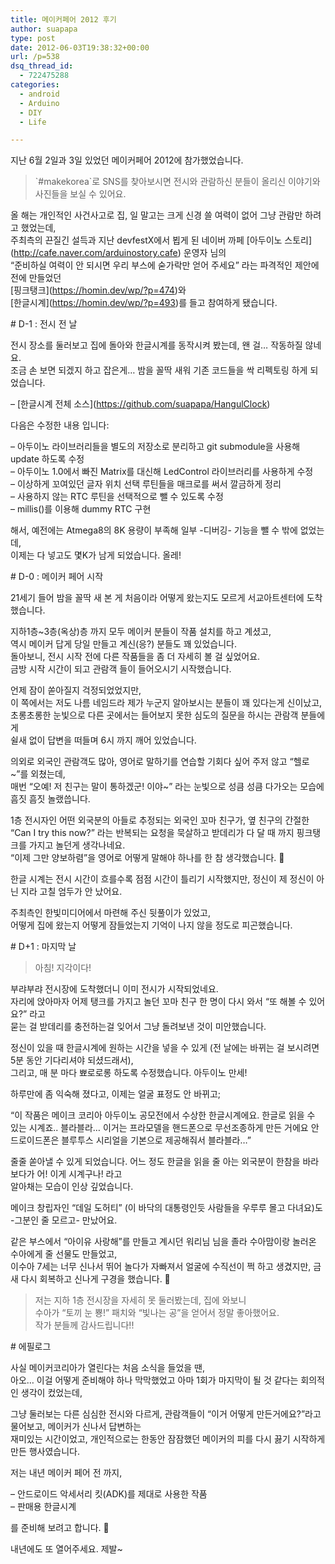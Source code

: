 ```yaml
---
title: 메이커페어 2012 후기
author: suapapa
type: post
date: 2012-06-03T19:38:32+00:00
url: /p=538
dsq_thread_id:
  - 722475288
categories:
  - android
  - Arduino
  - DIY
  - Life

---
```

지난 6월 2일과 3일 있었던 메이커페어 2012에 참가했었습니다.

> \`#makekorea\`로 SNS를 찾아보시면 전시와 관람하신 분들이 올리신 이야기와 사진들을 보실 수 있어요.

올 해는 개인적인 사건사고로 집, 일 말고는 크게 신경 쓸 여력이 없어 그냥 관람만 하려고 했었는데,  
주최측의 끈질긴 설득과 지난 devfestX에서 뵙게 된 네이버 까페 \[아두이노 스토리\](http://cafe.naver.com/arduinostory.cafe) 운영자 님의  
&#8220;준비하실 여력이 안 되시면 우리 부스에 숟가락만 얻어 주세요&#8221; 라는 파격적인 제안에 전에 만들었던  
\[핑크탱크\](https://homin.dev/wp/?p=474)와  
\[한글시계\](https://homin.dev/wp/?p=493)를 들고 참여하게 됐습니다.

<!-- more -->

\# D-1 : 전시 전 날

전시 장소를 둘러보고 집에 돌아와 한글시계를 동작시켜 봤는데, 왠 걸&#8230; 작동하질 않네요.  
조금 손 보면 되겠지 하고 잡은게&#8230; 밤을 꼴딱 새워 기존 코드들을 싹 리펙토링 하게 되었습니다.

&#8211; \[한글시계 전체 소스\](https://github.com/suapapa/HangulClock)

다음은 수정한 내용 입니다:

&#8211; 아두이노 라이브러리들을 별도의 저장소로 분리하고 git submodule을 사용해 update 하도록 수정  
&#8211; 아두이노 1.0에서 빠진 Matrix를 대신해 LedControl 라이브러리를 사용하게 수정  
&#8211; 이상하게 꼬여있던 글자 위치 선택 루틴들을 매크로를 써서 깔금하게 정리  
&#8211; 사용하지 않는 RTC 루틴을 선택적으로 뺄 수 있도록 수정  
&#8211; millis()를 이용해 dummy RTC 구현

해서, 예전에는 Atmega8의 8K 용량이 부족해 일부 -디버깅- 기능을 뺄 수 밖에 없었는데,  
이제는 다 넣고도 몇K가 남게 되었습니다. 올레!

\# D-0 : 메이커 페어 시작

21세기 들어 밤을 꼴딱 새 본 게 처음이라 어떻게 왔는지도 모르게 서교아트센터에 도착했습니다.

지하1층~3층(옥상)층 까지 모두 메이커 분들이 작품 설치를 하고 계셨고,  
역시 메이커 답게 당일 만들고 계신(응?) 분들도 꽤 있었습니다.  
돌아보니, 전시 시작 전에 다른 작품들을 좀 더 자세히 볼 걸 싶었어요.  
금방 시작 시간이 되고 관람객 들이 들어오시기 시작했습니다.

언제 잠이 쏟아질지 걱정되었었지만,  
이 쪽에서는 저도 나름 네임드라 제가 누군지 알아보시는 분들이 꽤 있다는게 신이났고,  
초롱초롱한 눈빛으로 다른 곳에서는 들어보지 못한 심도의 질문을 하시는 관람객 분들에게  
쉴새 없이 답변을 떠들며 6시 까지 깨어 있었습니다.

의외로 외국인 관람객도 많아, 영어로 말하기를 연습할 기회다 싶어 주저 않고 &#8220;헬로~&#8221;를 외쳤는데,  
매번 &#8220;오예! 저 친구는 말이 통하겠군! 이야~&#8221; 라는 눈빛으로 성큼 성큼 다가오는 모습에 흠짓 흠짓 놀랬씁니다.

1층 전시자인 어떤 외국분의 아들로 추정되는 외국인 꼬마 친구가, 옆 친구의 간절한  
&#8220;Can I try this now?&#8221; 라는 반복되는 요청을 묵살하고 받데리가 다 달 때 까지 핑크탱크를 가지고 놀던게 생각나네요.  
&#8220;이제 그만 양보하렴&#8221;을 영어로 어떻게 말해야 하나를 한 참 생각했습니다. 🙂

한글 시계는 전시 시간이 흐를수록 점점 시간이 틀리기 시작했지만, 정신이 제 정신이 아닌 지라 고칠 엄두가 안 났어요.

주최측인 한빛미디어에서 마련해 주신 뒷풀이가 있었고,  
어떻게 집에 왔는지 어떻게 잠들었는지 기억이 나지 않을 정도로 피곤했습니다.

\# D+1 : 마지막 날

> 아침! 지각이다!

부랴부랴 전시장에 도착했더니 이미 전시가 시작되었네요.  
자리에 앉아마자 어제 탱크를 가지고 놀던 꼬마 친구 한 명이 다시 와서 &#8220;또 해볼 수 있어요?&#8221; 라고  
묻는 걸 받데리를 충전하는걸 잊어서 그냥 돌려보낸 것이 미안했습니다.

정신이 있을 때 한글시계에 원하는 시간을 넣을 수 있게 (전 날에는 바뀌는 걸 보시려면 5분 동안 기다리셔야 되셨드래서),  
그리고, 매 분 마다 뾰로로롱 하도록 수정했습니다. 아두이노 만세!

하루만에 좀 익숙해 졌다고, 이제는 얼굴 표정도 안 바뀌고;

&#8220;이 작품은 메이크 코리아 아두이노 공모전에서 수상한 한글시계에요. 한글로 읽을 수 있는 시계죠.. 블라블라&#8230; 이거는 프라모델을 핸드폰으로 무선조종하게 만든 거에요 안드로이드폰은 블루투스 시리얼을 기본으로 제공해줘서 블라블라&#8230;&#8221;

줄줄 쏟아낼 수 있게 되었습니다. 어느 정도 한글을 읽을 줄 아는 외국분이 한참을 바라보다가 어! 이게 시계구나! 라고  
알아채는 모습이 인상 깊었습니다.

메이크 창립자인 &#8220;데일 도허티&#8221; (이 바닥의 대통령인듯 사람들을 우루루 몰고 다녀요)도 -그분인 줄 모르고- 만났어요.

같은 부스에서 &#8220;아이유 사랑해&#8221;를 만들고 계시던 워리님 님을 졸라 수아맘이랑 놀러온 수아에게 줄 선물도 만들었고,  
이수아 7세는 너무 신나서 뛰어 놀다가 자빠져서 얼굴에 수직선이 쩍 하고 생겼지만, 금새 다시 회복하고 신나게 구경을 했습니다. 🙂

> 저는 지하 1층 전시장을 자세히 못 둘러봤는데, 집에 와보니  
> 수아가 &#8220;토끼 눈 뿅!&#8221; 패치와 &#8220;빛나는 공&#8221;을 얻어서 정말 좋아했어요.  
> 작가 분들께 감사드립니다!!

\# 에필로그

사실 메이커코리아가 열린다는 처음 소식을 들었을 땐,  
아오&#8230; 이걸 어떻게 준비해야 하나 막막했었고 아마 1회가 마지막이 될 것 같다는 회의적인 생각이 컸었는데,

그냥 둘러보는 다른 심심한 전시와 다르게, 관람객들이 &#8220;이거 어떻게 만든거에요?&#8221;라고 물어보고, 메이커가 신나서 답변하는  
재미있는 시간이었고, 개인적으로는 한동안 잠잠했던 메이커의 피를 다시 끓기 시작하게 만든 행사였습니다.

저는 내년 메이커 페어 전 까지,

&#8211; 안드로이드 악세서리 킷(ADK)를 제대로 사용한 작품  
&#8211; 판매용 한글시계

를 준비해 보려고 합니다. 🙂

내년에도 또 열어주세요. 제발~